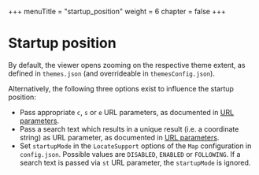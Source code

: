 +++
menuTitle = "startup_position"
weight = 6
chapter = false
+++
# Startup position

By default, the viewer opens zooming on the respective theme extent, as defined in `themes.json` (and overrideable in `themesConfig.json`).

Alternatively, the following three options exist to influence the startup position:

- Pass appropriate `c`, `s` or `e` URL parameters, as documented in [URL parameters](url_parameters.md).
- Pass a search text which results in a unique result (i.e. a coordinate string) as URL parameter, as documented in [URL parameters](url_parameters.md).
- Set `startupMode` in the `LocateSupport` options of the `Map` configuration in `config.json`. Possible values are `DISABLED`, `ENABLED` or `FOLLOWING`. If a search text is passed via `st` URL parameter, the `startupMode` is ignored.
